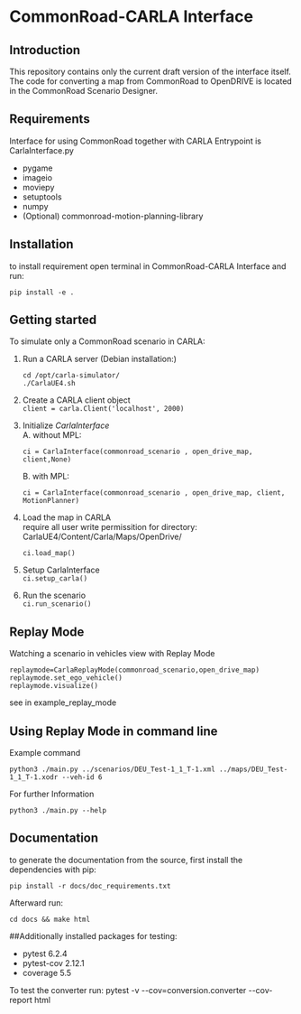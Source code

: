 # CommonRoad-CARLA Interface
## Introduction
This repository contains only the current draft version of the interface itself. 
The code for converting a map from CommonRoad to OpenDRIVE is located in the CommonRoad Scenario Designer.

## Requirements
Interface for using CommonRoad together with CARLA
Entrypoint is CarlaInterface.py
- pygame
- imageio 
- moviepy
- setuptools
- numpy
- (Optional) commonroad-motion-planning-library

## Installation
to install requirement open terminal in CommonRoad-CARLA Interface and run:

`pip install -e .`

## Getting started
To simulate only a CommonRoad scenario in CARLA:
1. Run a CARLA server (Debian installation:)
    ```
   cd /opt/carla-simulator/
    ./CarlaUE4.sh
   ```
2. Create a CARLA client object<br/>
`client = carla.Client('localhost', 2000)`
3. Initialize _CarlaInterface_<br/>
    A. without MPL:

    `ci = CarlaInterface(commonroad_scenario , open_drive_map, client,None)`

    B. with MPL:

    `ci = CarlaInterface(commonroad_scenario , open_drive_map, client, MotionPlanner)`

4. Load the map in CARLA<br/>
    require all user write permissition for directory: CarlaUE4/Content/Carla/Maps/OpenDrive/

    `ci.load_map()`

5. Setup CarlaInterface<br/>
`ci.setup_carla()`
6. Run the scenario<br/>
`ci.run_scenario()`

## Replay Mode
Watching a scenario in vehicles view with Replay Mode
    
    replaymode=CarlaReplayMode(commonroad_scenario,open_drive_map)
    replaymode.set_ego_vehicle()
    replaymode.visualize()

see in example_replay_mode
## Using Replay Mode in command line
Example command

    python3 ./main.py ../scenarios/DEU_Test-1_1_T-1.xml ../maps/DEU_Test-1_1_T-1.xodr --veh-id 6

For further Information

    python3 ./main.py --help

## Documentation
to generate the documentation from the source, first install the dependencies with pip:

`pip install -r docs/doc_requirements.txt`

Afterward run:

`cd docs && make html`

##Additionally installed packages for testing:

- pytest        6.2.4
- pytest-cov    2.12.1
- coverage      5.5

To test the converter run:
pytest -v --cov=conversion.converter --cov-report html



